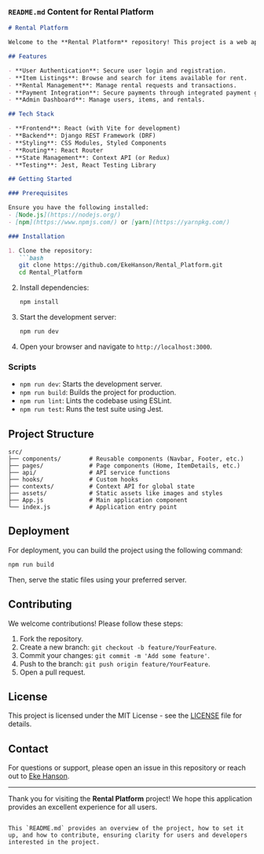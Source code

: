 ### `README.md` Content for Rental Platform

```markdown
# Rental Platform

Welcome to the **Rental Platform** repository! This project is a web application designed to facilitate the renting of items and goods, similar to e-commerce platforms like Jumia and Temu but focused on rental services.

## Features

- **User Authentication**: Secure user login and registration.
- **Item Listings**: Browse and search for items available for rent.
- **Rental Management**: Manage rental requests and transactions.
- **Payment Integration**: Secure payments through integrated payment gateways.
- **Admin Dashboard**: Manage users, items, and rentals.

## Tech Stack

- **Frontend**: React (with Vite for development)
- **Backend**: Django REST Framework (DRF)
- **Styling**: CSS Modules, Styled Components
- **Routing**: React Router
- **State Management**: Context API (or Redux)
- **Testing**: Jest, React Testing Library

## Getting Started

### Prerequisites

Ensure you have the following installed:
- [Node.js](https://nodejs.org/)
- [npm](https://www.npmjs.com/) or [yarn](https://yarnpkg.com/)

### Installation

1. Clone the repository:
   ```bash
   git clone https://github.com/EkeHanson/Rental_Platform.git
   cd Rental_Platform
   ```

2. Install dependencies:
   ```bash
   npm install
   ```

3. Start the development server:
   ```bash
   npm run dev
   ```

4. Open your browser and navigate to `http://localhost:3000`.

### Scripts

- `npm run dev`: Starts the development server.
- `npm run build`: Builds the project for production.
- `npm run lint`: Lints the codebase using ESLint.
- `npm run test`: Runs the test suite using Jest.

## Project Structure

```plaintext
src/
├── components/        # Reusable components (Navbar, Footer, etc.)
├── pages/             # Page components (Home, ItemDetails, etc.)
├── api/               # API service functions
├── hooks/             # Custom hooks
├── contexts/          # Context API for global state
├── assets/            # Static assets like images and styles
├── App.js             # Main application component
└── index.js           # Application entry point
```

## Deployment

For deployment, you can build the project using the following command:
```bash
npm run build
```
Then, serve the static files using your preferred server.

## Contributing

We welcome contributions! Please follow these steps:

1. Fork the repository.
2. Create a new branch: `git checkout -b feature/YourFeature`.
3. Commit your changes: `git commit -m 'Add some feature'`.
4. Push to the branch: `git push origin feature/YourFeature`.
5. Open a pull request.

## License

This project is licensed under the MIT License - see the [LICENSE](LICENSE) file for details.

## Contact

For questions or support, please open an issue in this repository or reach out to [Eke Hanson](https://github.com/EkeHanson).

---

Thank you for visiting the **Rental Platform** project! We hope this application provides an excellent experience for all users.
```

This `README.md` provides an overview of the project, how to set it up, and how to contribute, ensuring clarity for users and developers interested in the project.
